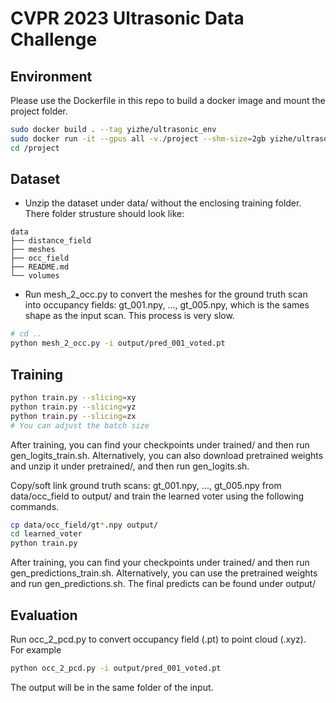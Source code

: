 # CVPR 2023 Ultrasonic Data Challenge


## Environment
Please use the Dockerfile in this repo to build a docker image and mount the project folder. 
```bash
sudo docker build . --tag yizhe/ultrasonic_env
sudo docker run -it --gpus all -v./project --shm-size=2gb yizhe/ultrasonic_env
cd /project
```

## Dataset
- Unzip the dataset under data/ without the enclosing training folder. There folder strusture should look like: 
```
data
├── distance_field
├── meshes
├── occ_field
├── README.md
└── volumes
```


- Run mesh_2_occ.py to convert the meshes for the ground truth scan into occupancy fields: gt_001.npy, ..., gt_005.npy, which is the sames shape as the input scan. This process is very slow. 

```bash
# cd .. 
python mesh_2_occ.py -i output/pred_001_voted.pt
```

## Training
```bash
python train.py --slicing=xy
python train.py --slicing=yz
python train.py --slicing=zx
# You can adjust the batch size
```
After training, you can find your checkpoints under trained/ and then run gen_logits_train.sh. 
Alternatively, you can also download pretrained weights and unzip it under pretrained/, and then run gen_logits.sh.

Copy/soft link ground truth scans: gt_001.npy, ..., gt_005.npy from data/occ_field to output/ and train the learned voter using the following commands. 

```bash
cp data/occ_field/gt*.npy output/
cd learned_voter
python train.py
```
After training, you can find your checkpoints under trained/ and then run gen_predictions_train.sh. 
Alternatively, you can use the pretrained weights and run gen_predictions.sh.
The final predicts can be found under output/



## Evaluation 
Run occ_2_pcd.py to convert occupancy field (.pt) to point cloud (.xyz).  
For example
```bash
python occ_2_pcd.py -i output/pred_001_voted.pt
```
The output will be in the same folder of the input.  